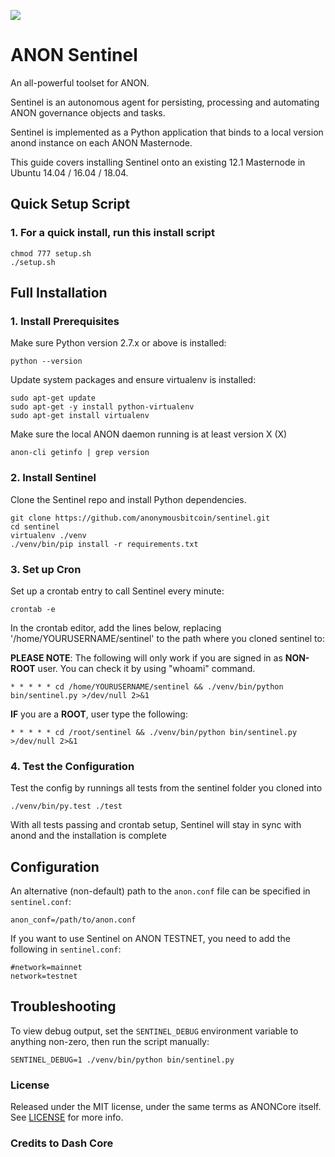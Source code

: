 [![](https://img.shields.io/badge/latest%20version-v1.1.2-green.svg)](https://github.com/anonymousbitcoin/sentinel/releases/tag/v1.1.2)


# ANON Sentinel

An all-powerful toolset for ANON.


Sentinel is an autonomous agent for persisting, processing and automating ANON governance objects and tasks.

Sentinel is implemented as a Python application that binds to a local version anond instance on each ANON Masternode.

This guide covers installing Sentinel onto an existing 12.1 Masternode in Ubuntu 14.04 / 16.04 / 18.04.

## Quick Setup Script

### 1. For a quick install, run this install script

```
chmod 777 setup.sh
./setup.sh
```

## Full Installation

### 1. Install Prerequisites

Make sure Python version 2.7.x or above is installed:

```
python --version
```

Update system packages and ensure virtualenv is installed:

```
sudo apt-get update
sudo apt-get -y install python-virtualenv
sudo apt-get install virtualenv
```
Make sure the local ANON daemon running is at least version X (X)

```
anon-cli getinfo | grep version
```

### 2. Install Sentinel

Clone the Sentinel repo and install Python dependencies.

```
git clone https://github.com/anonymousbitcoin/sentinel.git 
cd sentinel
virtualenv ./venv
./venv/bin/pip install -r requirements.txt
```

### 3. Set up Cron

Set up a crontab entry to call Sentinel every minute:

```
crontab -e
```

In the crontab editor, add the lines below, replacing '/home/YOURUSERNAME/sentinel' to the path where you cloned sentinel to:

**PLEASE NOTE**: The following will only work if you are signed in as **NON-ROOT** user. You can check it by using "whoami" command.

```    
* * * * * cd /home/YOURUSERNAME/sentinel && ./venv/bin/python bin/sentinel.py >/dev/null 2>&1
```

**IF** you are a **ROOT**, user type the following:

```   
* * * * * cd /root/sentinel && ./venv/bin/python bin/sentinel.py >/dev/null 2>&1
```

### 4. Test the Configuration

Test the config by runnings all tests from the sentinel folder you cloned into

```
./venv/bin/py.test ./test
```

With all tests passing and crontab setup, Sentinel will stay in sync with anond and the installation is complete

## Configuration

An alternative (non-default) path to the `anon.conf` file can be specified in `sentinel.conf`:

```
anon_conf=/path/to/anon.conf
```

If you want to use Sentinel on ANON TESTNET, you need to add the following in `sentinel.conf`:

```    
#network=mainnet
network=testnet
```

## Troubleshooting

To view debug output, set the `SENTINEL_DEBUG` environment variable to anything non-zero, then run the script manually:

```
SENTINEL_DEBUG=1 ./venv/bin/python bin/sentinel.py
```


### License

Released under the MIT license, under the same terms as ANONCore itself. See [LICENSE](LICENSE) for more info.

### Credits to Dash Core
